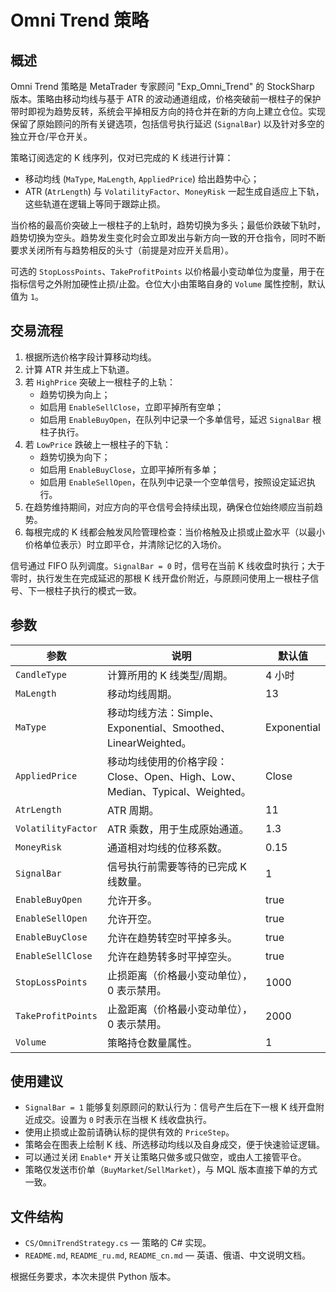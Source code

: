 # Omni Trend 策略

## 概述

Omni Trend 策略是 MetaTrader 专家顾问 "Exp_Omni_Trend" 的 StockSharp 版本。策略由移动均线与基于 ATR 的波动通道组成，价格突破前一根柱子的保护带时即视为趋势反转，系统会平掉相反方向的持仓并在新的方向上建立仓位。实现保留了原始顾问的所有关键选项，包括信号执行延迟 (`SignalBar`) 以及针对多空的独立开仓/平仓开关。

策略订阅选定的 K 线序列，仅对已完成的 K 线进行计算：

- 移动均线 (`MaType`, `MaLength`, `AppliedPrice`) 给出趋势中心；
- ATR (`AtrLength`) 与 `VolatilityFactor`、`MoneyRisk` 一起生成自适应上下轨，这些轨道在逻辑上等同于跟踪止损。

当价格的最高价突破上一根柱子的上轨时，趋势切换为多头；最低价跌破下轨时，趋势切换为空头。趋势发生变化时会立即发出与新方向一致的开仓指令，同时不断要求关闭所有与趋势相反的头寸（前提是对应开关启用）。

可选的 `StopLossPoints`、`TakeProfitPoints` 以价格最小变动单位为度量，用于在指标信号之外附加硬性止损/止盈。仓位大小由策略自身的 `Volume` 属性控制，默认值为 `1`。

## 交易流程

1. 根据所选价格字段计算移动均线。
2. 计算 ATR 并生成上下轨道。
3. 若 `HighPrice` 突破上一根柱子的上轨：
   - 趋势切换为向上；
   - 如启用 `EnableSellClose`，立即平掉所有空单；
   - 如启用 `EnableBuyOpen`，在队列中记录一个多单信号，延迟 `SignalBar` 根柱子执行。
4. 若 `LowPrice` 跌破上一根柱子的下轨：
   - 趋势切换为向下；
   - 如启用 `EnableBuyClose`，立即平掉所有多单；
   - 如启用 `EnableSellOpen`，在队列中记录一个空单信号，按照设定延迟执行。
5. 在趋势维持期间，对应方向的平仓信号会持续出现，确保仓位始终顺应当前趋势。
6. 每根完成的 K 线都会触发风险管理检查：当价格触及止损或止盈水平（以最小价格单位表示）时立即平仓，并清除记忆的入场价。

信号通过 FIFO 队列调度。`SignalBar = 0` 时，信号在当前 K 线收盘时执行；大于零时，执行发生在完成延迟的那根 K 线开盘价附近，与原顾问使用上一根柱子信号、下一根柱子执行的模式一致。

## 参数

| 参数 | 说明 | 默认值 |
|------|------|--------|
| `CandleType` | 计算所用的 K 线类型/周期。 | 4 小时 |
| `MaLength` | 移动均线周期。 | 13 |
| `MaType` | 移动均线方法：Simple、Exponential、Smoothed、LinearWeighted。 | Exponential |
| `AppliedPrice` | 移动均线使用的价格字段：Close、Open、High、Low、Median、Typical、Weighted。 | Close |
| `AtrLength` | ATR 周期。 | 11 |
| `VolatilityFactor` | ATR 乘数，用于生成原始通道。 | 1.3 |
| `MoneyRisk` | 通道相对均线的位移系数。 | 0.15 |
| `SignalBar` | 信号执行前需要等待的已完成 K 线数量。 | 1 |
| `EnableBuyOpen` | 允许开多。 | true |
| `EnableSellOpen` | 允许开空。 | true |
| `EnableBuyClose` | 允许在趋势转空时平掉多头。 | true |
| `EnableSellClose` | 允许在趋势转多时平掉空头。 | true |
| `StopLossPoints` | 止损距离（价格最小变动单位），0 表示禁用。 | 1000 |
| `TakeProfitPoints` | 止盈距离（价格最小变动单位），0 表示禁用。 | 2000 |
| `Volume` | 策略持仓数量属性。 | 1 |

## 使用建议

- `SignalBar = 1` 能够复刻原顾问的默认行为：信号产生后在下一根 K 线开盘附近成交。设置为 `0` 时表示在当根 K 线收盘执行。
- 使用止损或止盈前请确认标的提供有效的 `PriceStep`。
- 策略会在图表上绘制 K 线、所选移动均线以及自身成交，便于快速验证逻辑。
- 可以通过关闭 `Enable*` 开关让策略只做多或只做空，或由人工接管平仓。
- 策略仅发送市价单（`BuyMarket`/`SellMarket`），与 MQL 版本直接下单的方式一致。

## 文件结构

- `CS/OmniTrendStrategy.cs` — 策略的 C# 实现。
- `README.md`, `README_ru.md`, `README_cn.md` — 英语、俄语、中文说明文档。

根据任务要求，本次未提供 Python 版本。
